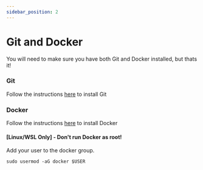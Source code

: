 ```yaml
---
sidebar_position: 2
---
```


# Git and Docker

You will need to make sure you have both Git and Docker installed, but thats it!

### Git

Follow the instructions [here](https://git-scm.com/book/en/v2/Getting-Started-Installing-Git) to install Git

### Docker

Follow the instructions [here](https://docs.docker.com/engine/install/) to install Docker

#### [Linux/WSL Only] - Don't run Docker as root!

Add your user to the docker group.

```
sudo usermod -aG docker $USER
```
